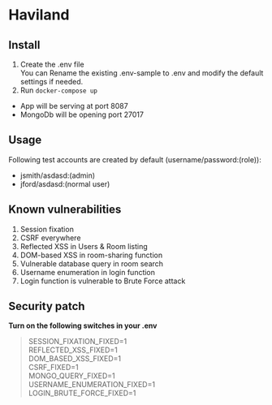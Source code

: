 # Haviland
## Install
1. Create the .env file  
You can Rename the existing .env-sample to .env and modify the default settings if needed.
2. Run `docker-compose up`
 - App will be serving at port 8087
 - MongoDb will be opening port 27017
## Usage
Following test accounts are created by default (username/password:(role)):
 - jsmith/asdasd:(admin)
 - jford/asdasd:(normal user)
## Known vulnerabilities
1. Session fixation
2. CSRF everywhere
3. Reflected XSS in Users & Room listing
4. DOM-based XSS in room-sharing function
5. Vulnerable database query in room search
6. Username enumeration in login function
7. Login function is vulnerable to Brute Force attack
## Security patch
**Turn on the following switches in your .env**
> SESSION_FIXATION_FIXED=1  
> REFLECTED_XSS_FIXED=1  
> DOM_BASED_XSS_FIXED=1  
> CSRF_FIXED=1  
> MONGO_QUERY_FIXED=1  
> USERNAME_ENUMERATION_FIXED=1  
> LOGIN_BRUTE_FORCE_FIXED=1  
